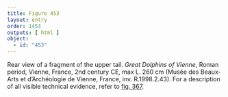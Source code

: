 ```yaml
---
title: Figure 453
layout: entry
order: 1453
outputs: [ html ]
object:
  - id: "453"
---
```


Rear view of a fragment of the upper tail. *Great Dolphins of Vienne*, Roman period, Vienne, France, 2nd century CE, max L. 260 cm (Musée des Beaux-Arts et d’Archéologie de Vienne, France, inv. R.1998.2.43). For a description of all visible technical evidence, refer to [fig. 367](/visual-atlas/367/).
